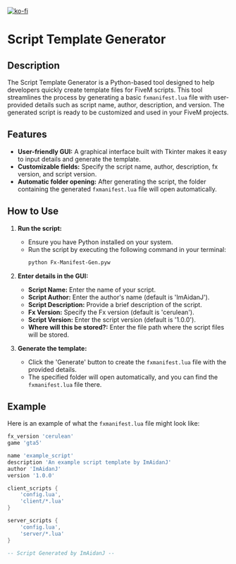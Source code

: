 [![ko-fi](https://ko-fi.com/img/githubbutton_sm.svg)](https://ko-fi.com/S6S310DONO)
# Script Template Generator

## Description

The Script Template Generator is a Python-based tool designed to help developers quickly create template files for FiveM scripts. This tool streamlines the process by generating a basic `fxmanifest.lua` file with user-provided details such as script name, author, description, and version. The generated script is ready to be customized and used in your FiveM projects.

## Features

- **User-friendly GUI:** A graphical interface built with Tkinter makes it easy to input details and generate the template.
- **Customizable fields:** Specify the script name, author, description, fx version, and script version.
- **Automatic folder opening:** After generating the script, the folder containing the generated `fxmanifest.lua` file will open automatically.

## How to Use

1. **Run the script:**
   - Ensure you have Python installed on your system.
   - Run the script by executing the following command in your terminal:
     ```bash
     python Fx-Manifest-Gen.pyw
     ```

2. **Enter details in the GUI:**
   - **Script Name:** Enter the name of your script.
   - **Script Author:** Enter the author's name (default is 'ImAidanJ').
   - **Script Description:** Provide a brief description of the script.
   - **Fx Version:** Specify the Fx version (default is 'cerulean').
   - **Script Version:** Enter the script version (default is '1.0.0').
   - **Where will this be stored?:** Enter the file path where the script files will be stored.

3. **Generate the template:**
   - Click the 'Generate' button to create the `fxmanifest.lua` file with the provided details.
   - The specified folder will open automatically, and you can find the `fxmanifest.lua` file there.

## Example

Here is an example of what the `fxmanifest.lua` file might look like:

```lua
fx_version 'cerulean'
game 'gta5'

name 'example_script'
description 'An example script template by ImAidanJ'
author 'ImAidanJ'
version '1.0.0'

client_scripts {
    'config.lua',
    'client/*.lua'
}

server_scripts {
    'config.lua',
    'server/*.lua'
}

-- Script Generated by ImAidanJ --
